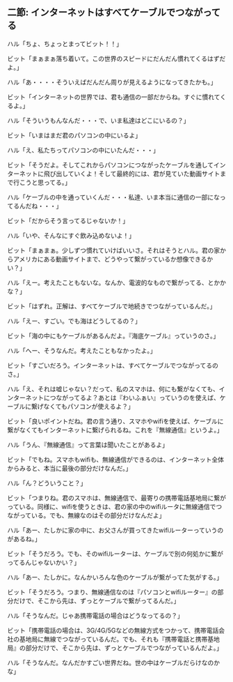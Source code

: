 ## 二節: インターネットはすべてケーブルでつながってる
ハル「ちょ、ちょっとまってビット！！」

ビット「まぁまぁ落ち着いて。この世界のスピードにだんだん慣れてくるはずだよ。」

ハル「あ・・・・そういえばだんだん周りが見えるようになってきたかも。」

ビット「インターネットの世界では、君も通信の一部だからね。すぐに慣れてくるよ。」

ハル「そういうもんなんだ・・・で、いま私達はどこにいるの？」

ビット「いまはまだ君のパソコンの中にいるよ」

ハル「え、私たちってパソコンの中にいたんだ・・・」

ビット「そうだよ。そしてこれからパソコンにつながったケーブルを通してインターネットに飛び出していくよ！そして最終的には、君が見ていた動画サイトまで行こうと思ってる。」

ハル「ケーブルの中を通っていくんだ・・・私達、いま本当に通信の一部になってるんだね・・・」

ビット「だからそう言ってるじゃないか！」

ハル「いや、そんなにすぐ飲み込めないよ！」

ビット「まぁまぁ。少しずつ慣れていけばいいさ。それはそうとハル。君の家からアメリカにある動画サイトまで、どうやって繋がっているか想像できるかい？」

ハル「えー。考えたこともないな。なんか、電波的なもので繋がってる、とかかな？」

ビット「はずれ。正解は、すべてケーブルで地続きでつながっているんだ。」

ハル「えー、すごい。でも海はどうしてるの？」

ビット「海の中にもケーブルがあるんだよ。『海底ケーブル』っていうのさ。」

ハル「へー、そうなんだ。考えたこともなかったよ。」

ビット「すごいだろう。インターネットは、すべてケーブルでつながってるのさ。」

ハル「え、それは嘘じゃない？だって、私のスマホは、何にも繋がなくても、インターネットにつながってるよ？あとは『わいふぁい』っていうのを使えば、ケーブルに繋げなくてもパソコンが使えるよ？」

ビット「良いポイントだね。君の言う通り、スマホやwifiを使えば、ケーブルに繋がなくてもインターネットに繋げられるね。これを『無線通信』というよ。」

ハル「うん、『無線通信』って言葉は聞いたことがあるよ」

ビット「でもね。スマホもwifiも、無線通信ができるのは、インターネット全体からみると、本当に最後の部分だけなんだ。」

ハル「ん？どういうこと？」

ビット「つまりね。君のスマホは、無線通信で、最寄りの携帯電話基地局に繋がっている。同様に、wifiを使うときは、君の家の中のwifiルータに無線通信でつながっている。でも、無線なのはその部分だけなんだよ」

ハル「あー、たしかに家の中に、お父さんが買ってきたwifiルーターっていうのがあるね。」

ビット「そうだろう。でも、そのwifiルーターは、ケーブルで別の何処かに繋がってるんじゃないかい？」

ハル「あー、たしかに。なんかいろんな色のケーブルが繋がってた気がする。」

ビット「そうだろう。つまり、無線通信なのは『パソコンとwifiルーター』の部分だけで、そこから先は、ずっとケーブルで繋がってるんだ。」

ハル「そうなんだ。じゃあ携帯電話の場合はどうなってるの？」

ビット「携帯電話の場合は、3G/4G/5Gなどの無線方式をつかって、携帯電話会社の基地局に無線でつながっているんだ。でも、それも『携帯電話と携帯基地局』の部分だけで、そこから先は、ずっとケーブルでつながっているんだよ。」

ハル「そうなんだ。なんだかすごい世界だね。世の中はケーブルだらけなのかな」